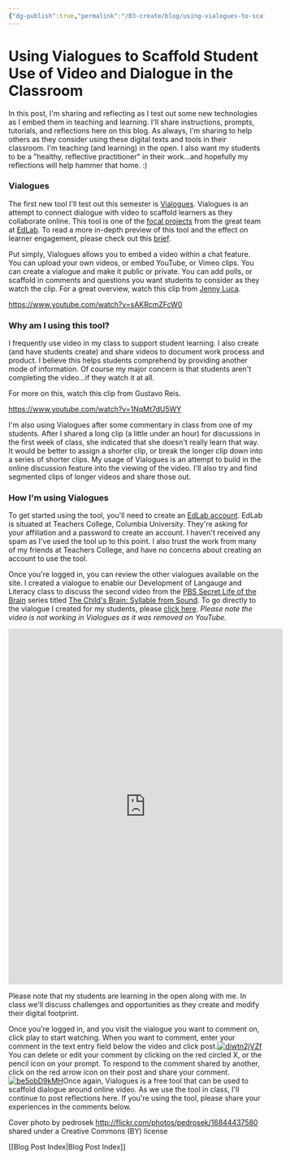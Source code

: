 ```yaml
---
{"dg-publish":true,"permalink":"/03-create/blog/using-vialogues-to-scaffold-student-use-of-video-and-dialogue-in-the-classroom/","title":"Using Vialogues to Scaffold Student Use of Video and Dialogue in the Classroom","tags":["teaching"]}
---
```


# Using Vialogues to Scaffold Student Use of Video and Dialogue in the Classroom

In this post, I'm sharing and reflecting as I test out some new technologies as I embed them in teaching and learning. I'll share instructions, prompts, tutorials, and reflections here on this blog. As always, I'm sharing to help others as they consider using these digital texts and tools in their classroom. I'm teaching (and learning) in the open. I also want my students to be a "healthy, reflective practitioner" in their work...and hopefully my reflections will help hammer that home. :)

### Vialogues

The first new tool I'll test out this semester is [Vialogues](https://vialogues.com/). Vialogues is an attempt to connect dialogue with video to scaffold learners as they collaborate online. This tool is one of the [focal projects](http://edlabaccounts.tc.columbia.edu/projects?success=1) from the great team at [EdLab](http://edlab.tc.columbia.edu/). To read a more in-depth preview of this tool and the effect on learner engagement, please check out this [brief](http://educationaldatamining.org/EDM2014/uploads/procs2014/posters/39_EDM-2014-Poster.pdf).

Put simply, Vialogues allows you to embed a video within a chat feature. You can upload your own videos, or embed YouTube, or Vimeo clips. You can create a vialogue and make it public or private. You can add polls, or scaffold in comments and questions you want students to consider as they watch the clip. For a great overview, watch this clip from [Jenny Luca](http://jennyluca.com/2012-04-30/how-to-use-vialogues/).

https://www.youtube.com/watch?v=sAKRcmZFcW0

### Why am I using this tool?

I frequently use video in my class to support student learning. I also create (and have students create) and share videos to document work process and product. I believe this helps students comprehend by providing another mode of information. Of course my major concern is that students aren't completing the video...if they watch it at all.

For more on this, watch this clip from Gustavo Reis.

https://www.youtube.com/watch?v=1NqMt7dU5WY

I'm also using Vialogues after some commentary in class from one of my students. After I shared a long clip (a little under an hour) for discussions in the first week of class, she indicated that she doesn't really learn that way. It would be better to assign a shorter clip, or break the longer clip down into a series of shorter clips. My usage of Vialogues is an attempt to build in the online discussion feature into the viewing of the video. I'll also try and find segmented clips of longer videos and share those out.

### How I'm using Vialogues

To get started using the tool, you'll need to create an [EdLab account](https://vialogues.com/accounts/signup). EdLab is situated at Teachers College, Columbia University. They're asking for your affiliation and a password to create an account. I haven't received any spam as I've used the tool up to this point. I also trust the work from many of my friends at Teachers College, and have no concerns about creating an account to use the tool.

Once you're logged in, you can review the other vialogues available on the site. I created a vialogue to enable our Development of Langauge and Literacy class to discuss the second video from the [PBS Secret Life of the Brain](http://www.pbs.org/wnet/brain/) series titled [The Child's Brain: Syllable from Sound](https://www.youtube.com/watch?v=DK4NhmY5bK0). To go directly to the vialogue I created for my students, please [click here](https://vialogues.com/vialogues/play/24377/). _Please note the video is not working in Vialogues as it was removed on YouTube._

<iframe src="https://vialogues.com/vialogues/play_embedded/24377" width="540" height="700" frameborder="0" scrolling="No"></iframe>

Please note that my students are learning in the open along with me. In class we'll discuss challenges and opportunities as they create and modify their digital footprint.

Once you're logged in, and you visit the vialogue you want to comment on, click play to start watching. When you want to comment, enter your comment in the text entry field below the video and click post.[![diwtn2jVZf](images/diwtn2jVZf.gif)](http://wiobyrne.com/wp-content/uploads/2015/09/diwtn2jVZf.gif)You can delete or edit your comment by clicking on the red circled X, or the pencil icon on your prompt. To respond to the comment shared by another, click on the red arrow icon on their post and share your comment.[![be5obD9kMH](images/be5obD9kMH.gif)](http://wiobyrne.com/wp-content/uploads/2015/09/be5obD9kMH.gif)Once again, Vialogues is a free tool that can be used to scaffold dialogue around online video. As we use the tool in class, I'll continue to post reflections here. If you're using the tool, please share your experiences in the comments below.

Cover photo by pedrosek http://flickr.com/photos/pedrosek/16844437580 shared under a Creative Commons (BY) license

[[Blog Post Index\|Blog Post Index]]